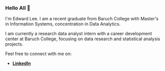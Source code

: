 ### Hello All 👋

I'm Edward Lee. I am a recent graduate from Baruch College with Master's in Information Systems, concentration in Data Analytics.

I am currently a research data analyst intern with a career development center at Baruch College, focusing on data research and statistical analysis projects. 

Feel free to connect with me on:

- **[LinkedIn](https://www.linkedin.com/in/edwdlee/)**


